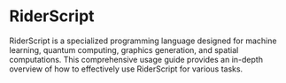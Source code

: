 # RiderScript
RiderScript is a specialized programming language designed for machine learning, quantum computing, graphics generation, and spatial computations. This comprehensive usage guide provides an in-depth overview of how to effectively use RiderScript for various tasks.
